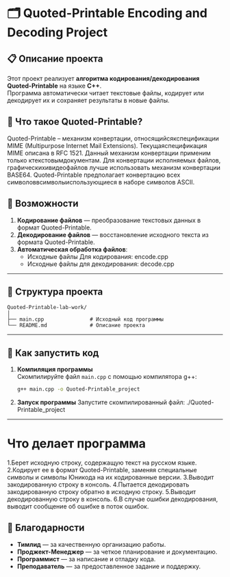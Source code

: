 # 🗂️ Quoted-Printable Encoding and Decoding Project

## 📋 Описание проекта
Этот проект реализует **алгоритма кодирования/декодирования Quoted-Printable** на языке **C++**.  
Программа автоматически читает текстовые файлы, кодирует или декодирует их и сохраняет результаты в новые файлы.

## 🔎 Что такое Quoted-Printable?
Quoted-Printable – механизм конвертации, относящийсякспецификации MIME (Multipurpose Internet Mail Extensions). Текущаяспецификация MIME описана в RFC 1521.
Данный механизм конвертации применим только ктекстовымдокументам.
Для конвертации исполняемых файлов, графическихивидеофайлов лучше использовать механизм конвертации BASE64.
Quoted-Printable предполагает конвертацию всех символоввсимволыиспользующиеся в наборе символов ASCII.

## 🚀 Возможности
1. **Кодирование файлов** — преобразование текстовых данных в формат Quoted-Printable.
2. **Декодирование файлов** — восстановление исходного текста из формата Quoted-Printable.
3. **Автоматическая обработка файлов**:
   - Исходные файлы Для кодирования: encode.cpp
   - Исходные файлы для декодирования: decode.cpp
---
## 📂 Структура проекта

```plaintext
Quoted-Printable-lab-work/
│
├── main.cpp               # Исходный код программы
└── README.md              # Описание проекта
```
---
## 🚀 Как запустить код
1. **Компиляция программы**  
   Скомпилируйте файл `main.cpp` с помощью компилятора g++:
   ```bash
   g++ main.cpp -o Quoted-Printable_project
2. **Запуск программы**
   Запустите скомпилированный файл:
   ./Quoted-Printable_project 
---
# Что делает программа
1.Берет исходную строку, содержащую текст на русском языке.
2.Кодирует ее в формат Quoted-Printable, заменяя специальные символы и символы Юникода на их кодированные версии.
3.Выводит закодированную строку в консоль.
4.Пытается декодировать закодированную строку обратно в исходную строку.
5.Выводит декодированную строку в консоль.
6.В случае ошибки декодирования, выводит сообщение об ошибке в поток ошибок.
## 🙌 Благодарности

- **Тимлид** — за качественную организацию работы.
- **Проджект-Менеджер** — за четкое планирование и документацию.
- **Программист** — за написание и отладку кода.
- **Преподаватель** — за предоставленное задание и поддержку.
